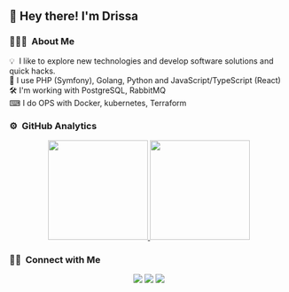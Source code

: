 <!-- ![Aditya Vikram Singh Banner](https://raw.githubusercontent.com/disco07/disco07/master/assets/Aditya%20Vikram%20Singh%20Banner.jpg) -->

<h2>👋 Hey there! I'm Drissa</h2>

<!-- ## 👋 &nbsp;Hey there! I'm Drissa -->

### 👨🏻‍💻 &nbsp;About Me

💡 &nbsp;I like to explore new technologies and develop software solutions and quick hacks. \
🔭 I use PHP (Symfony), Golang, Python and JavaScript/TypeScript (React) \
🛠 I'm working with PostgreSQL, RabbitMQ \
⌨ I do OPS with Docker, kubernetes, Terraform 
<!-- 🎓 &nbsp;I'm currently studying Computer Science and Mathematics at the University of Massachusetts Amherst.\
🌱 &nbsp;I'm on track for learning more about Artificial Intelligence, Systems Design, and Cloud Architecture.\
✍️ &nbsp;In my free time, I pursue Graphic Design and Blog Writing as hobbies/side hustles.\
💬 &nbsp;Feel free to reach out to me for pro bono consulting and volunteering, or just for some interesting discussion.\
✉️ &nbsp;You can shoot me an email at koneenok@outlook.fr! I'll try to respond as soon as I can.\
📄 &nbsp;Please have a look at my [Résumé](https://www.adityavsingh.com/resume.html) for more details about me. I'm open to feedback and suggestions! -->

<!-- ### 🛠 Languages

![Python](https://img.shields.io/badge/-Python-000?&logo=Python)
![GO](https://img.shields.io/badge/-Go-000?&logo=Go)
![PHP](https://img.shields.io/badge/-PHP-000?&logo=PHP)
![JavaScript](https://img.shields.io/badge/-JavaScript-000?&logo=JavaScript)
![TypeScript](https://img.shields.io/badge/-TypeScript-000?&logo=TypeScript)
![Java](https://img.shields.io/badge/-Java-000?&logo=Java&logoColor=007396)
![Node.js](https://img.shields.io/badge/-NodeJs-000?&logo=node.js)
![SQL](https://img.shields.io/badge/-SQL-000?&logo=MySQL)

### 🛠 Frameworks

![React](https://img.shields.io/badge/-ReactJS-000?&logo=React)
![React Native](https://img.shields.io/badge/-React%20Native-000?&logo=React)
![Symfony](https://img.shields.io/badge/-Symfony-000?&logo=Symfony)
![Laravel](https://img.shields.io/badge/-Laravel-000?&logo=Laravel)
![Spring](https://img.shields.io/badge/-Spring%20boot-000?&logo=Spring)
![Django](https://img.shields.io/badge/-Django-000?&logo=Django)
![NestJS](https://img.shields.io/badge/-NestJS-000?&logo=NestJS)

### 🛠 Database && Cloud

![AWS](https://img.shields.io/badge/-AWS-000?&logo=Amazon-AWS)
![Mysql](https://img.shields.io/badge/-Mysql-000?&logo=Mysql)
![Postgresql](https://img.shields.io/badge/-Postgresql-000?&logo=Postgresql)
![MSServer](https://img.shields.io/badge/-MSServer-000?&logo=Microsoft-Sql-server)
![MongoDB](https://img.shields.io/badge/-MongoDB-000?&logo=Microsoft-Sql-server)

### 🛠 Technologies

![Docker](https://img.shields.io/badge/-Docker-000?&logo=Docker)
![Jest](https://img.shields.io/badge/-Jest-000?&logo=Jest)
![Cypress](https://img.shields.io/badge/-Cypress-000?&logo=Cypress)
![Redux](https://img.shields.io/badge/-Redux-000?&logo=Redux)
![Kubernetes](https://img.shields.io/badge/-Kubernetes-000?&logo=Kubernetes)
![Linux](https://img.shields.io/badge/-Linux-000?&logo=Linux)
[![style: styled-components](https://img.shields.io/badge/style-%F0%9F%92%85%20styled--components-orange.svg?colorB=daa357&colorA=db748e)](https://github.com/styled-components/styled-components)
 -->
### ⚙️ &nbsp;GitHub Analytics

<p align="center">
<a href="https://github.com/disco07">
  <img height="180em" src="https://github-readme-stats-eight-theta.vercel.app/api?username=disco07&show_icons=true&theme=algolia&include_all_commits=true&count_private=true"/>
  <img height="180em" src="https://github-readme-stats-eight-theta.vercel.app/api/top-langs/?username=disco07&hide=c,python,jupyter%20notebook&layout=compact&langs_count=8&theme=algolia"/>
</a>
</p>

### 🤝🏻 &nbsp;Connect with Me

<p align="center">
<a href="https://linkedin.com/in/drissa-koné"><img src="https://img.shields.io/badge/-Koné%20Drissa-0077B5?style=flat&logo=Linkedin&logoColor=white"/></a>
<a href="mailto:koneenoke@gmail.com"><img src="https://img.shields.io/badge/-koneenoke@gmail.com-D14836?style=flat&logo=Gmail&logoColor=white"/></a>
<a href="mailto:koneenok@outlook.fr"><img src="https://img.shields.io/badge/-koneenok@outlook.fr-1877F2?style=flat&logo=Outlook&logoColor=white"/></a>
</p>
